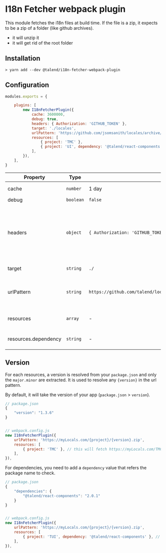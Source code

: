 # I18n Fetcher webpack plugin

This module fetches the i18n files at build time.
If the file is a zip, it expects to be a zip of a folder (like github archives).
* it will unzip it
* it will get rid of the root folder

## Installation

```shell
> yarn add --dev @talend/i18n-fetcher-webpack-plugin
```

## Configuration

```javascript
modules.exports = {

    plugins: [
        new I18nFetcherPlugin({
            cache: 3600000,
            debug: true,
            headers: { Authorization: 'GITHUB_TOKEN' },
            target: './locales',
            urlPattern: 'https://github.com/jsomsanith/locales/archive/{project}/{version}.zip',
            resources: [
                { project: 'TMC' },
                { project: 'UI', dependency: '@talend/react-components' },
            ],
        }),
    ],
}
```

| Property | Type | Default | Description |
|---|---|---|---|
| cache | `number` | 1 day | If you already have fetched locales . |
| debug | `boolean` | `false` | Turn on/off debug logs. |
| headers | `object` | `{ Authorization: 'GITHUB_TOKEN' }` | An object containing the headers to pass to the request. Each value is resolved with environment variables. With the default value (`{ Authorization: 'GITHUB_TOKEN' }`), the headers will be { Authorization: '<process.env.GITHUB_TOKEN>' } |
| target | `string` | `./` | Relative path in the output folder where to put the i18n files. |
| urlPattern | `string` | `https://github.com/talend/locales/archive/{project}/{version}.zip` | The url to fetch. You can use `project` and `version` as variables. The version is automatically resolved, see [version](#versions) section for more details. |
| resources | `array` | - | The resources to fetch. It contains the variables to resolve from `urlPattern`. |
| resources.dependency | `string` | - | The dependency to check to get the version. If not provided, the current project version is taken. |

## Version

For each resources, a version is resolved from your `package.json` and only the `major.minor` are extracted.
It is used to resolve any `{version}` in the url pattern.

By default, it will take the version of your app (`package.json` > `version`).

```javascript
// package.json
{
    "version": "1.3.6"
}


// webpack.config.js
new I18nFetcherPlugin({
    urlPattern: 'https://myLocals.com/{project}/{version}.zip',
    resources: [
        { project: 'TMC' }, // this will fetch https://myLocals.com/TMC/1.3.zip
    ],
}),
```

For dependencies, you need to add a `dependency` value that refers the package name to check.

```javascript
// package.json
{
    "dependencies": {
        "@talend/react-components": "2.0.1"
    }
}


// webpack.config.js
new I18nFetcherPlugin({
    urlPattern: 'https://myLocals.com/{project}/{version}.zip',
    resources: [
        { project: 'TUI', dependency: '@talend/react-components' }, // this will fetch https://myLocals.com/TUI/2.0.zip
    ],
}),
```
